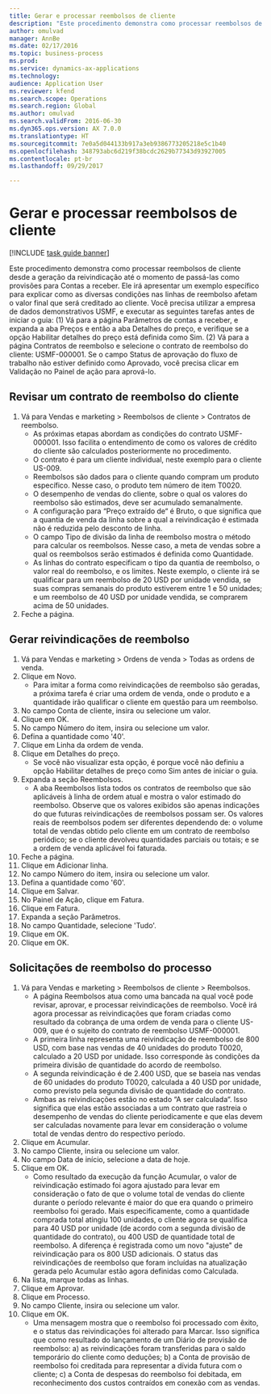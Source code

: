 ```yaml
--- 
title: Gerar e processar reembolsos de cliente
description: "Este procedimento demonstra como processar reembolsos de cliente desde a geração da reivindicação até o momento de passá-las como provisões para Contas a receber."
author: omulvad
manager: AnnBe
ms.date: 02/17/2016
ms.topic: business-process
ms.prod: 
ms.service: dynamics-ax-applications
ms.technology: 
audience: Application User
ms.reviewer: kfend
ms.search.scope: Operations
ms.search.region: Global
ms.author: omulvad
ms.search.validFrom: 2016-06-30
ms.dyn365.ops.version: AX 7.0.0
ms.translationtype: HT
ms.sourcegitcommit: 7e0a5d044133b917a3eb9386773205218e5c1b40
ms.openlocfilehash: 348793abc6d219f38bcdc2629b77343d93927005
ms.contentlocale: pt-br
ms.lasthandoff: 09/29/2017

---
```

# <a name="generate-and-process-customer-rebates"></a>Gerar e processar reembolsos de cliente

[!INCLUDE [task guide banner](../../includes/task-guide-banner.md)]

Este procedimento demonstra como processar reembolsos de cliente desde a geração da reivindicação até o momento de passá-las como provisões para Contas a receber. Ele irá apresentar um exemplo específico para explicar como as diversas condições nas linhas de reembolso afetam o valor final que será creditado ao cliente. Você precisa utilizar a empresa de dados demonstrativos USMF, e executar as seguintes tarefas antes de iniciar o guia: (1) Vá para a página Parâmetros de contas a receber, e expanda a aba Preços e então a aba Detalhes do preço, e verifique se a opção Habilitar detalhes do preço está definida como Sim. (2) Vá para a página Contratos de reembolso e selecione o contrato de reembolso do cliente: USMF-000001. Se o campo Status de aprovação do fluxo de trabalho não estiver definido como Aprovado, você precisa clicar em Validação no Painel de ação para aprová-lo.


## <a name="review-a-customer-rebate-agreement"></a>Revisar um contrato de reembolso do cliente
1. Vá para Vendas e marketing > Reembolsos de cliente > Contratos de reembolso.
    * As próximas etapas abordam as condições do contrato USMF-000001. Isso facilita o entendimento de como os valores de crédito do cliente são calculados posteriormente no procedimento.  
    * O contrato é para um cliente individual, neste exemplo para o cliente US-009.  
    * Reembolsos são dados para o cliente quando compram um produto específico. Nesse caso, o produto tem número de item T0020.   
    * O desempenho de vendas do cliente, sobre o qual os valores do reembolso são estimados, deve ser acumulado semanalmente.  
    * A configuração para “Preço extraído de“ é Bruto, o que significa que a quantia de venda da linha sobre a qual a reivindicação é estimada não é reduzida pelo desconto de linha.  
    * O campo Tipo de divisão da linha de reembolso mostra o método para calcular os reembolsos. Nesse caso, a meta de vendas sobre a qual os reembolsos serão estimados é definida como Quantidade.   
    * As linhas do contrato especificam o tipo da quantia de reembolso, o valor real do reembolso, e os limites. Neste exemplo, o cliente irá se qualificar para um reembolso de 20 USD por unidade vendida, se suas compras semanais do produto estiverem entre 1 e 50 unidades; e um reembolso de 40 USD por unidade vendida, se comprarem acima de 50 unidades.  
2. Feche a página.

## <a name="generate-rebate-claims"></a>Gerar reivindicações de reembolso
1. Vá para Vendas e marketing > Ordens de venda > Todas as ordens de venda.
2. Clique em Novo.
    * Para imitar a forma como reivindicações de reembolso são geradas, a próxima tarefa é criar uma ordem de venda, onde o produto e a quantidade irão qualificar o cliente em questão para um reembolso.  
3. No campo Conta de cliente, insira ou selecione um valor.
4. Clique em OK.
5. No campo Número do item, insira ou selecione um valor.
6. Defina a quantidade como '40'.
7. Clique em Linha da ordem de venda.
8. Clique em Detalhes do preço.
    * Se você não visualizar esta opção, é porque você não definiu a opção Habilitar detalhes de preço como Sim antes de iniciar o guia.  
9. Expanda a seção Reembolsos.
    * A aba Reembolsos lista todos os contratos de reembolso que são aplicáveis à linha de ordem atual e mostra o valor estimado do reembolso. Observe que os valores exibidos são apenas indicações do que futuras reivindicações de reembolsos possam ser. Os valores reais de reembolsos podem ser diferentes dependendo de: o volume total de vendas obtido pelo cliente em um contrato de reembolso periódico; se o cliente devolveu quantidades parciais ou totais; e se a ordem de venda aplicável foi faturada.  
10. Feche a página.
11. Clique em Adicionar linha.
12. No campo Número do item, insira ou selecione um valor.
13. Defina a quantidade como '60'.
14. Clique em Salvar.
15. No Painel de Ação, clique em Fatura.
16. Clique em Fatura.
17. Expanda a seção Parâmetros.
18. No campo Quantidade, selecione 'Tudo'.
19. Clique em OK.
20. Clique em OK.

## <a name="process-rebate-claims"></a>Solicitações de reembolso do processo
1. Vá para Vendas e marketing > Reembolsos de cliente > Reembolsos.
    * A página Reembolsos atua como uma bancada na qual você pode revisar, aprovar, e processar reivindicações de reembolso. Você irá agora processar as reivindicações que foram criadas como resultado da cobrança de uma ordem de venda para o cliente US-009, que é o sujeito do contrato de reembolso USMF-000001.   
    * A primeira linha representa uma reivindicação de reembolso de 800 USD, com base nas vendas de 40 unidades do produto T0020, calculado a 20 USD por unidade. Isso corresponde às condições da primeira divisão de quantidade do acordo de reembolso.  
    * A segunda reivindicação é de 2.400 USD, que se baseia nas vendas de 60 unidades do produto T0020, calculada a 40 USD por unidade, como previsto pela segunda divisão de quantidade do contrato.  
    * Ambas as reivindicações estão no estado “A ser calculada“. Isso significa que elas estão associadas a um contrato que rastreia o desempenho de vendas do cliente periodicamente e que elas devem ser calculadas novamente para levar em consideração o volume total de vendas dentro do respectivo período.   
2. Clique em Acumular.
3. No campo Cliente, insira ou selecione um valor.
4. No campo Data de início, selecione a data de hoje.
5. Clique em OK.
    * Como resultado da execução da função Acumular, o valor de reivindicação estimado foi agora ajustado para levar em consideração o fato de que o volume total de vendas do cliente durante o período relevante é maior do que era quando o primeiro reembolso foi gerado. Mais especificamente, como a quantidade comprada total atingiu 100 unidades, o cliente agora se qualifica para 40 USD por unidade (de acordo com a segunda divisão de quantidade do contrato), ou 400 USD de quantidade total de reembolso. A diferença é registrada como um novo "ajuste" de reivindicação para os 800 USD adicionais. O status das reivindicações de reembolso que foram incluídas na atualização gerada pelo Acumular estão agora definidas como Calculada.   
6. Na lista, marque todas as linhas.
7. Clique em Aprovar.
8. Clique em Processo.
9. No campo Cliente, insira ou selecione um valor.
10. Clique em OK.
    * Uma mensagem mostra que o reembolso foi processado com êxito, e o status das reivindicações foi alterado para Marcar. Isso significa que como resultado do lançamento de um Diário de provisão de reembolso: a) as reivindicações foram transferidas para o saldo temporário do cliente como deduções; b) a Conta de provisão de reembolso foi creditada para representar a dívida futura com o cliente; c) a Conta de despesas do reembolso foi debitada, em reconhecimento dos custos contraídos em conexão com as vendas.   


